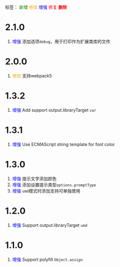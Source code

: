 标签：
<font color=green>新增</font>
<font color=orange>修改</font>
<font color=blue>增强</font>
<font color=red>修复</font>
<font color=red><strong>删除</strong></font>


# 2.1.0
1. <font color=blue>增强</font> 添加选项`debug`，用于打印作为扩展类库的文件


# 2.0.0
1. <font color=orange>修改</font> 支持webpack5


# 1.3.2
1. <font color=blue>增强</font> Add support output.libraryTarget `var`


# 1.3.1
1. <font color=blue>增强</font> Use ECMAScript string template for font color


# 1.3.0
1. <font color=blue>增强</font> 提示文字添加颜色
2. <font color=blue>增强</font> 添加设置提示类型`options.promptType`
3. <font color=blue>增强</font> `umd`模式时添加支持可单独使用


# 1.2.0
1. <font color=blue>增强</font> Support output.libraryTarget `umd`


# 1.1.0
1. <font color=blue>增强</font> Support polyfill `Object.assign`
